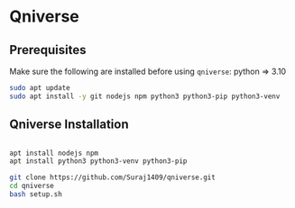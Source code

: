 # Qniverse 

## Prerequisites

Make sure the following are installed before using `qniverse`:
python => 3.10
```bash
sudo apt update
sudo apt install -y git nodejs npm python3 python3-pip python3-venv
```
## Qniverse Installation

```bash

apt install nodejs npm
apt install python3 python3-venv python3-pip

git clone https://github.com/Suraj1409/qniverse.git
cd qniverse
bash setup.sh

